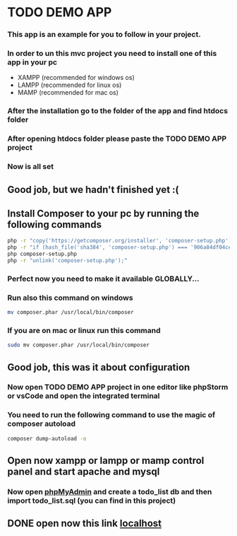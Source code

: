 # TODO DEMO APP

### This app is an example for you to follow in your project.
### In order to un this mvc project you need to install one of this app in your pc
* XAMPP (recommended for windows os)
* LAMPP (recommended for linux os)
* MAMP (recommended for mac os)
### After the installation go to the folder of the app and find htdocs folder
### After opening htdocs folder please paste the TODO DEMO APP project
### Now is all set
## Good job, but we hadn't finished yet :(
## Install Composer to your pc by running the following commands
```bash
php -r "copy('https://getcomposer.org/installer', 'composer-setup.php');"
php -r "if (hash_file('sha384', 'composer-setup.php') === '906a84df04cea2aa72f40b5f787e49f22d4c2f19492ac310e8cba5b96ac8b64115ac402c8cd292b8a03482574915d1a8') { echo 'Installer verified'; } else { echo 'Installer corrupt'; unlink('composer-setup.php'); } echo PHP_EOL;"
php composer-setup.php
php -r "unlink('composer-setup.php');"
```
### Perfect now you need to make it available GLOBALLY...
### Run also this command on windows
```bash
mv composer.phar /usr/local/bin/composer
```
### If you are on mac or linux run this command
```bash
sudo mv composer.phar /usr/local/bin/composer
```
## Good job, this was it about configuration
### Now open TODO DEMO APP project in one editor like phpStorm or vsCode and open the integrated terminal
### You need to run the following command to use the magic of composer autoload
```bash
composer dump-autoload -o
```
## Open now xampp or lampp or mamp control panel and start apache and mysql
### Now open [phpMyAdmin](http://localhost/phpMyAdmin) and create a todo_list db and then import todo_list.sql (you can find in this project)
## DONE open now this link [localhost](http://localhost)

